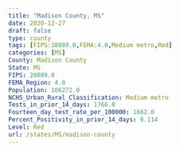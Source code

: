 ```yaml
---
title: "Madison County, MS"
date: 2020-12-27
draft: false
type: county
tags: [FIPS:28089.0,FEMA:4.0,Medium metro,Red]
categories: [MS]
County: Madison County
State: MS
FIPS: 28089.0
FEMA_Region: 4.0
Population: 106272.0
NCHS_Urban_Rural_Classification: Medium metro
Tests_in_prior_14_days: 1766.0
Fourteen_day_test_rate_per_100000: 1662.0
Percent_Positivity_in_prior_14_days: 0.114
Level: Red
url: /states/MS/madison-county
---
```



